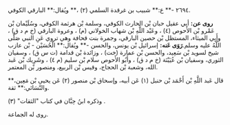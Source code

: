 ٢٦٩٤ -** ع:** شبيب بن غرقدة السلمي (٢) ،** ويُقال:** البارقي الكوفي.

**روى عن:** أبي عقيل حبان بْن الحارث الكوفي، وسلمة بْن هرثمة الكوفي، وسُلَيْمان بْن عَمْرو بْن الأَحوص (٤) ، وعَبْد اللَّهِ بْن شهاب الخولاني (م) ، وعروة البارقي (خ م د ق) ، وأَبِي الميثاء، المستظل بْن حصين البارقي، وجمرة بنت قحافة وهي تروي عَنِ النبي صَلَّى اللَّهُ عليه وسلم.**رَوَى عَنه:** إسرائيل بْن يونس، والحسن -** ويُقال:** الْحُسَيْن - بْن عازب شيخ لسويد بْن سَعِيد، والحسن بْن عمارة (خت) ، وزائدة بْن قدامة (ت س ق) ، وسفيان الثوري، وسفيان بْن عُيَيْنَة (خ م د ق) ، وأَبُو الأَحوص سلام بْن سليم (م ٤) ، وشَرِيك بْن عَبد الله، وشعبة بْن الحجاج، وقيس بْن الربيع، ومنصور بْن المعتمر.

قال عَبد اللَّهِ بْن أَحْمَد بْن حنبل (١) عَن أبيه، وإسحاق بْن منصور (٢) عَن يحيى بْن مَعِين،** والنَّسَائي:** ثقة.

وذكره ابنُ حِبَّان في كتاب "الثقات" (٣) .

روى له الجماعة.